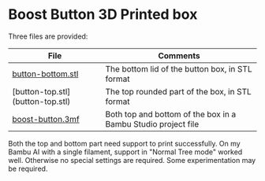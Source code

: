 # Boost Button 3D Printed box

Three files are provided:

| File                                   | Comments                                                      |
| -------------------------------------- | ------------------------------------------------------------- |
| [button-bottom.stl](button-bottom.stl) | The bottom lid of the button box, in STL format               |
| [button-top.stl] (button-top.stl)      | The top rounded part of the box, in STL format                |
| [boost-button.3mf](boost-button.3mf)   | Both top and bottom of the box in a Bambu Studio project file |

Both the top and bottom part need support to print successfully. On my Bambu AI with a single filament, support in "Normal Tree mode" worked well. Otherwise no special settings are required. Some experimentation may be required.
